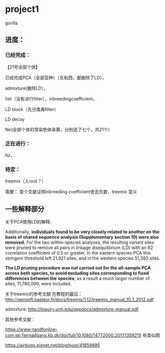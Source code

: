 # project1
gorilla

## 进度：

### 已经完成：
【21号全部个体】

已经完成PCA（全部亚种）（东和西，都删除了LD），

admixture(删除LD），

het（没有进行filter），inbreedingcoefficient，

LD block（先分类再filter）

LD decay

Ne(全部个体的常染色体来算，分别选了七个，共21个）

### 正在进行：
fst，

### 待定：
treemix（人root？）

需要： 查个文献证明inbreeding coefficient舍去负数，treemix 意义


## 一些解释部分

关于PCA使用LD的解释:

Additionally, **individuals found to be very closely related to another on the basis of shared sequence analysis (Supplementary section 10) were also removed.** For the two within-species analyses, the resulting variant sites were pruned to remove all pairs in linkage disequilibrium (LD) with an R2 correlation coefficient of 0.5 or greater. In the eastern species PCA this stringent threshold left 21,921 sites, and in the western species 51,393 sites. 

**The LD pruning procedure was not carried out for the all-sample PCA across both species, to avoid excluding sites corresponding to fixed differences between the species**; as a result a much larger number of sites, 11,780,090, were included.


关于treemix的参考文献
在教程的最后：
http://gensoft.pasteur.fr/docs/treemix/1.12/treemix_manual_10_1_2012.pdf

admixture:
http://inquiry.unh.edu/appdocs/admixture-manual.pdf

其他参考文献：

https://www-tandfonline-com.ep.fjernadgang.kb.dk/doi/full/10.1080/14772000.2017.1359215  有类似图

https://airbugs.pixnet.net/blog/post/41859895
